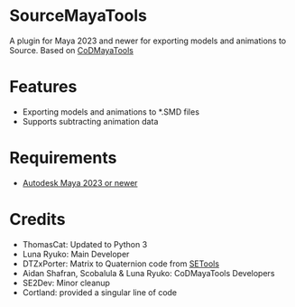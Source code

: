 # SourceMayaTools

A plugin for Maya 2023 and newer for exporting models and animations to Source.
Based on [CoDMayaTools](https://github.com/LunaRyuko/CoDMayaTools)

# Features
 - Exporting models and animations to *.SMD files
 - Supports subtracting animation data
 
# Requirements
 - [Autodesk Maya 2023 or newer](http://autodesk.com/maya)
 
# Credits
 - ThomasCat: Updated to Python 3
 - Luna Ryuko: Main Developer
 - DTZxPorter: Matrix to Quaternion code from [SETools](https://github.com/dtzxporter/SETools/)
 - Aidan Shafran, Scobalula & Luna Ryuko: CoDMayaTools Developers
 - SE2Dev: Minor cleanup
 - Cortland: provided a singular line of code
